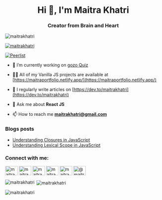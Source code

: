 <h1 align="center">Hi 👋, I'm Maitra Khatri</h1>
<h3 align="center">Creator from Brain and Heart</h3>

<p align="left"> <img src="https://komarev.com/ghpvc/?username=maitrakhatri&label=Profile%20views&color=0e75b6&style=flat" alt="maitrakhatri" /> </p>

<p align="left"> <a href="https://twitter.com/maitrakhatri" target="blank"><img src="https://img.shields.io/twitter/follow/maitrakhatri?logo=twitter&style=for-the-badge" alt="maitrakhatri" /></a> </p>

[![Peerlist](https://peerlist-readme-badge.herokuapp.com/api/maitrakhatri?style=for-the-badge)](https://peerlist.io/maitrakhatri)

- 🔭 I’m currently working on [gozo Quiz](https://github.com/maitrakhatri/gozoQuiz)

- 👨‍💻 All of my Vanilla JS projects are available at [https://maitraportfolio.netlify.app/](https://maitraportfolio.netlify.app/)

- 📝 I regularly write articles on [https://dev.to/maitrakhatri](https://dev.to/maitrakhatri)

- 💬 Ask me about **React JS**

- 📫 How to reach me **maitrakhatri@gmail.com**

### Blogs posts
<!-- BLOG-POST-LIST:START -->
- [Understanding Closures in JavaScript](https://dev.to/maitrakhatri/understanding-closures-in-javascript-21pl)
- [Understanding Lexical Scope in JavaScript](https://dev.to/maitrakhatri/understanding-lexical-scope-in-javascript-4j6o)
<!-- BLOG-POST-LIST:END -->

<h3 align="left">Connect with me:</h3>
<p align="left">
<a href="https://dev.to/maitrakhatri" target="blank"><img align="center" src="https://raw.githubusercontent.com/rahuldkjain/github-profile-readme-generator/master/src/images/icons/Social/devto.svg" alt="maitrakhatri" height="30" width="40" /></a>
<a href="https://twitter.com/maitrakhatri" target="blank"><img align="center" src="https://raw.githubusercontent.com/rahuldkjain/github-profile-readme-generator/master/src/images/icons/Social/twitter.svg" alt="maitrakhatri" height="30" width="40" /></a>
<a href="https://linkedin.com/in/maitrakhatri" target="blank"><img align="center" src="https://raw.githubusercontent.com/rahuldkjain/github-profile-readme-generator/master/src/images/icons/Social/linked-in-alt.svg" alt="maitrakhatri" height="30" width="40" /></a>
<a href="https://codesandbox.com/u/maitrakhatri" target="blank"><img align="center" src="https://raw.githubusercontent.com/rahuldkjain/github-profile-readme-generator/master/src/images/icons/Social/codesandbox.svg" alt="maitrakhatri" height="30" width="40" /></a>
<a href="https://instagram.com/maitrakhatri" target="blank"><img align="center" src="https://raw.githubusercontent.com/rahuldkjain/github-profile-readme-generator/master/src/images/icons/Social/instagram.svg" alt="maitrakhatri" height="30" width="40" /></a>
<a href="https://hashnode.com/@maitrakhatri" target="blank"><img align="center" src="https://raw.githubusercontent.com/rahuldkjain/github-profile-readme-generator/master/src/images/icons/Social/hashnode.svg" alt="@maitrakhatri" height="30" width="40" /></a>
</p>

<p><img align="left" src="https://github-readme-stats.vercel.app/api/top-langs?username=maitrakhatri&show_icons=true&locale=en&layout=compact" alt="maitrakhatri" /></p>

<p>&nbsp;<img align="center" src="https://github-readme-stats.vercel.app/api?username=maitrakhatri&show_icons=true&locale=en" alt="maitrakhatri" /></p>

<p><img align="center" src="https://github-readme-streak-stats.herokuapp.com/?user=maitrakhatri&" alt="maitrakhatri" /></p>
